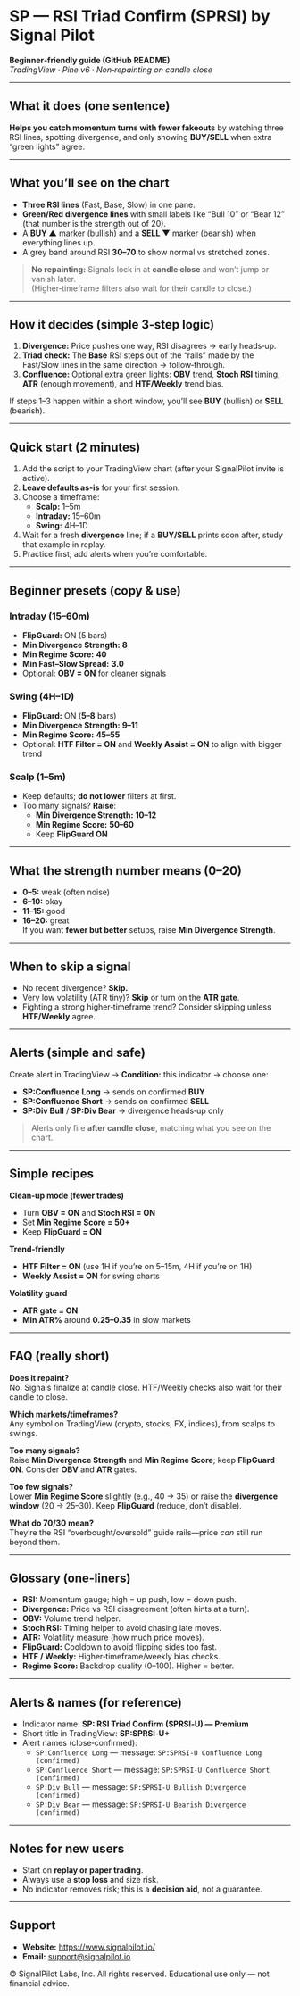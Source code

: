 # SP — RSI Triad Confirm (SPRSI) by Signal Pilot
**Beginner‑friendly guide (GitHub README)**  
*TradingView · Pine v6 · Non‑repainting on candle close*

---

## What it does (one sentence)
**Helps you catch momentum turns with fewer fakeouts** by watching three RSI lines, spotting divergence, and only showing **BUY/SELL** when extra “green lights” agree.

---

## What you’ll see on the chart
- **Three RSI lines** (Fast, Base, Slow) in one pane.
- **Green/Red divergence lines** with small labels like “Bull 10” or “Bear 12” (that number is the strength out of 20).
- A **BUY ▲** marker (bullish) and a **SELL ▼** marker (bearish) when everything lines up.
- A grey band around RSI **30–70** to show normal vs stretched zones.

> **No repainting:** Signals lock in at **candle close** and won’t jump or vanish later.  
> (Higher‑timeframe filters also wait for their candle to close.)

---

## How it decides (simple 3‑step logic)
1) **Divergence:** Price pushes one way, RSI disagrees → early heads‑up.  
2) **Triad check:** The **Base** RSI steps out of the “rails” made by the Fast/Slow lines in the same direction → follow‑through.  
3) **Confluence:** Optional extra green lights: **OBV** trend, **Stoch RSI** timing, **ATR** (enough movement), and **HTF/Weekly** trend bias.

If steps 1–3 happen within a short window, you’ll see **BUY** (bullish) or **SELL** (bearish).

---

## Quick start (2 minutes)
1) Add the script to your TradingView chart (after your SignalPilot invite is active).  
2) **Leave defaults as‑is** for your first session.  
3) Choose a timeframe:
   - **Scalp:** 1–5m
   - **Intraday:** 15–60m
   - **Swing:** 4H–1D
4) Wait for a fresh **divergence** line; if a **BUY/SELL** prints soon after, study that example in replay.
5) Practice first; add alerts when you’re comfortable.

---

## Beginner presets (copy & use)

### Intraday (15–60m)
- **FlipGuard:** ON (5 bars)
- **Min Divergence Strength:** **8**
- **Min Regime Score:** **40**
- **Min Fast–Slow Spread:** **3.0**
- Optional: **OBV = ON** for cleaner signals

### Swing (4H–1D)
- **FlipGuard:** ON (**5–8** bars)
- **Min Divergence Strength:** **9–11**
- **Min Regime Score:** **45–55**
- Optional: **HTF Filter = ON** and **Weekly Assist = ON** to align with bigger trend

### Scalp (1–5m)
- Keep defaults; **do not lower** filters at first.
- Too many signals? **Raise**:
  - **Min Divergence Strength:** **10–12**
  - **Min Regime Score:** **50–60**
  - Keep **FlipGuard ON**

---

## What the strength number means (0–20)
- **0–5:** weak (often noise)  
- **6–10:** okay  
- **11–15:** good  
- **16–20:** great  
If you want **fewer but better** setups, raise **Min Divergence Strength**.

---

## When to skip a signal
- No recent divergence? **Skip.**
- Very low volatility (ATR tiny)? **Skip** or turn on the **ATR gate**.
- Fighting a strong higher‑timeframe trend? Consider skipping unless **HTF/Weekly** agree.

---

## Alerts (simple and safe)
Create alert in TradingView → **Condition:** this indicator → choose one:
- **SP:Confluence Long** → sends on confirmed **BUY**
- **SP:Confluence Short** → sends on confirmed **SELL**
- **SP:Div Bull** / **SP:Div Bear** → divergence heads‑up only

> Alerts only fire **after candle close**, matching what you see on the chart.

---

## Simple recipes

**Clean‑up mode (fewer trades)**
- Turn **OBV = ON** and **Stoch RSI = ON**
- Set **Min Regime Score = 50+**
- Keep **FlipGuard = ON**

**Trend‑friendly**
- **HTF Filter = ON** (use 1H if you’re on 5–15m, 4H if you’re on 1H)
- **Weekly Assist = ON** for swing charts

**Volatility guard**
- **ATR gate = ON**
- **Min ATR%** around **0.25–0.35** in slow markets

---

## FAQ (really short)

**Does it repaint?**  
No. Signals finalize at candle close. HTF/Weekly checks also wait for their candle to close.

**Which markets/timeframes?**  
Any symbol on TradingView (crypto, stocks, FX, indices), from scalps to swings.

**Too many signals?**  
Raise **Min Divergence Strength** and **Min Regime Score**; keep **FlipGuard ON**. Consider **OBV** and **ATR** gates.

**Too few signals?**  
Lower **Min Regime Score** slightly (e.g., 40 → 35) or raise the **divergence window** (20 → 25–30). Keep **FlipGuard** (reduce, don’t disable).

**What do 70/30 mean?**  
They’re the RSI “overbought/oversold” guide rails—price *can* still run beyond them.

---

## Glossary (one‑liners)
- **RSI:** Momentum gauge; high = up push, low = down push.  
- **Divergence:** Price vs RSI disagreement (often hints at a turn).  
- **OBV:** Volume trend helper.  
- **Stoch RSI:** Timing helper to avoid chasing late moves.  
- **ATR:** Volatility measure (how much price moves).  
- **FlipGuard:** Cooldown to avoid flipping sides too fast.  
- **HTF / Weekly:** Higher‑timeframe/weekly bias checks.  
- **Regime Score:** Backdrop quality (0–100). Higher = better.

---

## Alerts & names (for reference)
- Indicator name: **SP: RSI Triad Confirm (SPRSI‑U) — Premium**  
- Short title in TradingView: **SP:SPRSI‑U+**  
- Alert names (close‑confirmed):
  - `SP:Confluence Long` — message: `SP:SPRSI-U Confluence Long (confirmed)`
  - `SP:Confluence Short` — message: `SP:SPRSI-U Confluence Short (confirmed)`
  - `SP:Div Bull` — message: `SP:SPRSI-U Bullish Divergence (confirmed)`
  - `SP:Div Bear` — message: `SP:SPRSI-U Bearish Divergence (confirmed)`

---

## Notes for new users
- Start on **replay or paper trading**.
- Always use a **stop loss** and size risk.
- No indicator removes risk; this is a **decision aid**, not a guarantee.

---

## Support
- **Website:** https://www.signalpilot.io/  
- **Email:** support@signalpilot.io

© SignalPilot Labs, Inc. All rights reserved. Educational use only — not financial advice.
